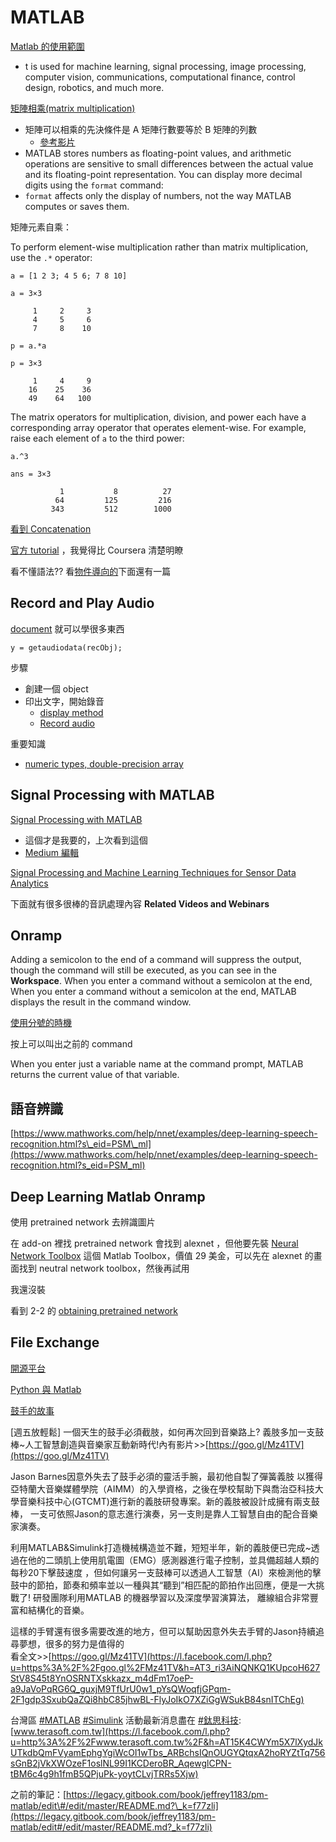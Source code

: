 # MATLAB



[Matlab 的使用範圍](https://www.mathworks.com/help/matlab/learn_matlab/product-description.html)

* t is used for machine learning, signal processing, image processing, computer vision, communications, computational finance, control design, robotics, and much more.

[矩陣相乘\(matrix multiplication\)](https://www.mathworks.com/help/matlab/learn_matlab/matrices-and-arrays.html)

* 矩陣可以相乘的先決條件是 A 矩陣行數要等於 B 矩陣的列數
  * [參考影片](https://www.youtube.com/watch?v=5GGiqiQlpaA)
* MATLAB stores numbers as floating-point values, and arithmetic operations are sensitive to small differences between the actual value and its floating-point representation. You can display more decimal digits using the `format` command:
* `format` affects only the display of numbers, not the way MATLAB computes or saves them.

矩陣元素自乘：

To perform element-wise multiplication rather than matrix multiplication, use the `.*` operator:



```text
a = [1 2 3; 4 5 6; 7 8 10]
```

```text
a = 3×3

     1     2     3
     4     5     6
     7     8    10
```

```text
p = a.*a
```

```text
p = 3×3

     1     4     9
    16    25    36
    49    64   100
```



The matrix operators for multiplication, division, and power each have a corresponding array operator that operates element-wise. For example, raise each element of `a` to the third power:

```text
a.^3
```

```text
ans = 3×3

           1           8          27
          64         125         216
         343         512        1000
```



[看到 Concatenation](https://www.mathworks.com/help/matlab/learn_matlab/matrices-and-arrays.html)





[官方 tutorial](https://www.mathworks.com/help/matlab/learn_matlab/desktop.html) ，我覺得比 Coursera 清楚明瞭

看不懂語法?? 看[物件導向的](https://www.mathworks.com/discovery/object-oriented-programming.html)下面還有一篇



## Record and Play Audio

[document](https://www.mathworks.com/help/matlab/import_export/record-and-play-audio.html) 就可以學很多東西





```text
y = getaudiodata(recObj);
```

步驟

* 創建一個 object
* 印出文字，開始錄音
  * [display method](https://www.mathworks.com/help/matlab/ref/disp.html)
  * [Record audio](https://www.mathworks.com/help/matlab/ref/audiorecorder.recordblocking.html)

重要知識

* [numeric types, double-precision array ](https://www.mathworks.com/help/matlab/numeric-types.html)



## Signal Processing with MATLAB

[Signal Processing with MATLAB](https://www.mathworks.com/videos/signal-processing-with-matlab-88866.html)

* 這個才是我要的，上次看到這個
* [Medium 編輯](https://medium.com/@jeffreywang1183/%E7%94%A8-matlab-%E5%81%9A%E9%9F%B3%E8%A8%8A%E8%99%95%E7%90%86-%E9%9F%B3%E6%A8%82%E7%A7%91%E6%8A%80%E7%B6%B2-6aa5b07129df)

[Signal Processing and Machine Learning Techniques for Sensor Data Analytics](https://www.mathworks.com/videos/signal-processing-and-machine-learning-techniques-for-sensor-data-analytics-107549.html)

下面就有很多很棒的音訊處理內容 **Related Videos and Webinars**

## Onramp

Adding a semicolon to the end of a command will suppress the output, though the command will still be executed, as you can see in the **Workspace**. When you enter a command without a semicolon at the end, When you enter a command without a semicolon at the end, MATLAB displays the result in the command window.

[使用分號的時機](https://www.quora.com/When-and-why-do-we-use-semicolons-in-matlab)

按上可以叫出之前的 command

When you enter just a variable name at the command prompt, MATLAB returns the current value of that variable.

## 語音辨識

[https://www.mathworks.com/help/nnet/examples/deep-learning-speech-recognition.html?s\_eid=PSM\_ml](https://www.mathworks.com/help/nnet/examples/deep-learning-speech-recognition.html?s_eid=PSM_ml)

## Deep Learning Matlab Onramp

使用 pretrained network 去辨識圖片

在 add-on 裡找 pretrained network 會找到 alexnet ，但他要先裝 [Neural Network Toolbox](https://www.mathworks.com/products/neural-network.html) 這個 Matlab Toolbox，價值 29 美金，可以先在 alexnet 的畫面找到 neutral network toolbox，然後再試用

我還沒裝 

看到 2-2 的 [obtaining pretrained network](https://matlabacademy.mathworks.com/R2018a/portal.html?course=deeplearning#chapter=2&lesson=2&section=2)



## File Exchange

[開源平台](https://www.mathworks.com/matlabcentral/fileexchange/)



[Python 與 Matlab](https://www.zhihu.com/question/21404521)



[鼓手的故事](https://www.mathworks.com/company/mathworks-stories/prosthetics-for-drummer.html.html?s_eid=PSM_brj.html)

\[週五放輕鬆\] 一個天生的鼓手必須截肢，如何再次回到音樂路上? 義肢多加一支鼓棒~人工智慧創造與音樂家互動新時代!內有影片&gt;&gt;[https://goo.gl/Mz41TV](https://goo.gl/Mz41TV)

Jason Barnes因意外失去了鼓手必須的靈活手腕，最初他自製了彈簧義肢 以獲得亞特蘭大音樂媒體學院（AIMM）的入學資格，之後在學校幫助下與喬治亞科技大學音樂科技中心\(GTCMT\)進行新的義肢研發專案。新的義肢被設計成擁有兩支鼓棒， 一支可依照Jason的意志進行演奏，另一支則是靠人工智慧自由的配合音樂家演奏。

利用MATLAB&Simulink打造機械構造並不難，短短半年，新的義肢便已完成~透過在他的二頭肌上使用肌電圖（EMG）感測器進行電子控制，並具備超越人類的每秒20下擊鼓速度 ，但如何讓另一支鼓棒可以透過人工智慧（AI）來檢測他的擊鼓中的節拍，節奏和頻率並以一種與其“聽到”相匹配的節拍作出回應，便是一大挑戰了! 研發團隊利用MATLAB 的機器學習以及深度學習演算法， 離線組合非常豐富和結構化的音樂。

這樣的手臂還有很多需要改進的地方，但可以幫助因意外失去手臂的Jason持續追尋夢想，很多的努力是值得的  
看全文&gt;&gt;[https://goo.gl/Mz41TV](https://l.facebook.com/l.php?u=https%3A%2F%2Fgoo.gl%2FMz41TV&h=AT3_ri3AiNQNKQ1KUpcoH627StV8S45t8YnOSRNTXskkazx_m4dFm17oeP-a9JaVoPqRG6Q_guxjM9TfUrU0w1_pYsQWoqfjGPqm-2F1gdp3SxubQaZQi8hbC85jhwBL-FlyJoIkO7XZiGgWSukB84snITChEg)

台灣區 [\#MATLAB](https://www.facebook.com/hashtag/matlab?source=feed_text) [\#Simulink](https://www.facebook.com/hashtag/simulink?source=feed_text) 活動最新消息盡在 [\#鈦思科技](https://www.facebook.com/hashtag/%E9%88%A6%E6%80%9D%E7%A7%91%E6%8A%80?source=feed_text):[www.terasoft.com.tw](https://l.facebook.com/l.php?u=http%3A%2F%2Fwww.terasoft.com.tw%2F&h=AT15K4CWYm5X7lXydJkUTkdbQmFVyamEphgYgiWcOI1wTbs_ARBchsIQnOUGYQtqxA2hoRYZtTq756sGnB2jVkXWOzeF1oslNL99I1KCDeroBR_AqewglCPN-tBM6c4g9h1fmB5QPjuPk-yoytCLvjTRRs5Xjw)



之前的筆記：[https://legacy.gitbook.com/book/jeffrey1183/pm-matlab/edit\#/edit/master/README.md?\_k=f77zli](https://legacy.gitbook.com/book/jeffrey1183/pm-matlab/edit#/edit/master/README.md?_k=f77zli)

